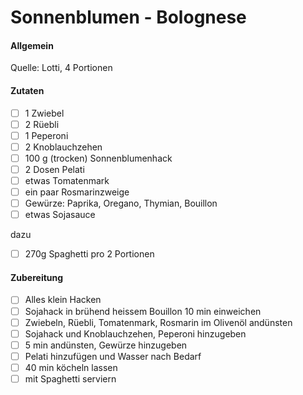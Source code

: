 # Sonnenblumen - Bolognese

#### Allgemein
Quelle: Lotti, 
4 Portionen

#### Zutaten
- [ ] 1 Zwiebel
- [ ] 2 Rüebli
- [ ] 1 Peperoni
- [ ] 2 Knoblauchzehen
- [ ] 100 g (trocken) Sonnenblumenhack
- [ ] 2 Dosen Pelati
- [ ] etwas Tomatenmark
- [ ] ein paar Rosmarinzweige
- [ ] Gewürze: Paprika, Oregano, Thymian, Bouillon
- [ ] etwas Sojasauce

dazu
- [ ] 270g Spaghetti pro 2 Portionen



#### Zubereitung
- [ ] Alles klein Hacken
- [ ] Sojahack in brühend heissem Bouillon 10 min einweichen
- [ ] Zwiebeln, Rüebli, Tomatenmark, Rosmarin im Olivenöl andünsten
- [ ] Sojahack und Knoblauchzehen, Peperoni hinzugeben
- [ ] 5 min andünsten, Gewürze hinzugeben
- [ ] Pelati hinzufügen und Wasser nach Bedarf
- [ ] 40 min köcheln lassen
- [ ] mit Spaghetti serviern
